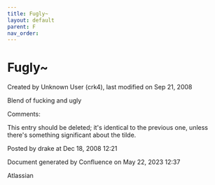```yaml
---
title: Fugly~
layout: default
parent: F
nav_order:
---
```


# Fugly~

Created by  Unknown User (crk4), last modified on Sep 21, 2008

Blend of fucking and ugly

Comments:

This entry should be deleted; it's identical to the previous one, unless there's something significant about the tilde.

Posted by drake at Dec 18, 2008 12:21

Document generated by Confluence on May 22, 2023 12:37

Atlassian
